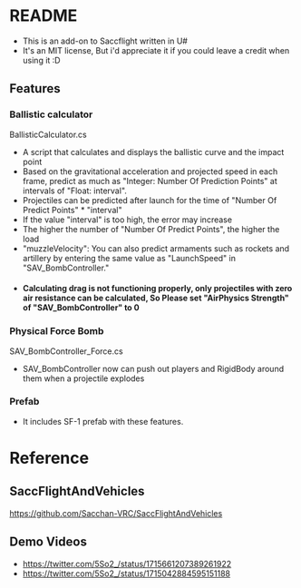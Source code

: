 # README
* This is an add-on to Saccflight written in U#
* It's an MIT license, But i'd appreciate it if you could leave a credit when using it :D

## Features

### Ballistic calculator
BallisticCalculator.cs

* A script that calculates and displays the ballistic curve and the impact point
* Based on the gravitational acceleration and projected speed in each frame, predict as much as "Integer: Number Of Prediction Points" at intervals of "Float: interval".
* Projectiles can be predicted after launch for the time of "Number Of Predict Points" * "interval"
* If the value "interval" is too high, the error may increase
* The higher the number of "Number Of Predict Points", the higher the load
* "muzzleVelocity": You can also predict armaments such as rockets and artillery by entering the same value as "LaunchSpeed" in "SAV_BombController."
* #### Calculating drag is not functioning properly, only projectiles with zero air resistance can be calculated, So Please set "AirPhysics Strength" of "SAV_BombController" to 0

### Physical Force Bomb
SAV_BombController_Force.cs
* SAV_BombController now can push out players and RigidBody around them when a projectile explodes
### Prefab
* It includes SF-1 prefab with these features.


# Reference
## SaccFlightAndVehicles
https://github.com/Sacchan-VRC/SaccFlightAndVehicles
## Demo Videos
* https://twitter.com/5So2_/status/1715661207389261922
* https://twitter.com/5So2_/status/1715042884595151188
